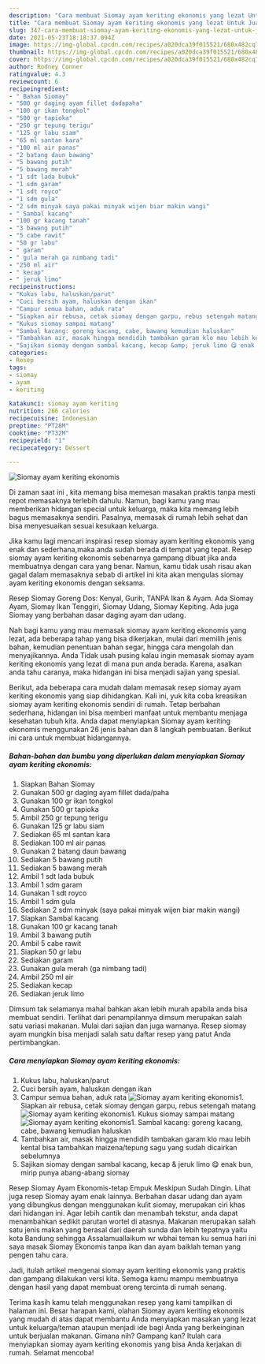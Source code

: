 ```yaml
---
description: "Cara membuat Siomay ayam keriting ekonomis yang lezat Untuk Jualan"
title: "Cara membuat Siomay ayam keriting ekonomis yang lezat Untuk Jualan"
slug: 347-cara-membuat-siomay-ayam-keriting-ekonomis-yang-lezat-untuk-jualan
date: 2021-05-23T18:18:37.094Z
image: https://img-global.cpcdn.com/recipes/a020dca39f015521/680x482cq70/siomay-ayam-keriting-ekonomis-foto-resep-utama.jpg
thumbnail: https://img-global.cpcdn.com/recipes/a020dca39f015521/680x482cq70/siomay-ayam-keriting-ekonomis-foto-resep-utama.jpg
cover: https://img-global.cpcdn.com/recipes/a020dca39f015521/680x482cq70/siomay-ayam-keriting-ekonomis-foto-resep-utama.jpg
author: Rodney Conner
ratingvalue: 4.3
reviewcount: 6
recipeingredient:
- " Bahan Siomay"
- "500 gr daging ayam fillet dadapaha"
- "100 gr ikan tongkol"
- "500 gr tapioka"
- "250 gr tepung terigu"
- "125 gr labu siam"
- "65 ml santan kara"
- "100 ml air panas"
- "2 batang daun bawang"
- "5 bawang putih"
- "5 bawang merah"
- "1 sdt lada bubuk"
- "1 sdm garam"
- "1 sdt royco"
- "1 sdm gula"
- "2 sdm minyak saya pakai minyak wijen biar makin wangi"
- " Sambal kacang"
- "100 gr kacang tanah"
- "3 bawang putih"
- "5 cabe rawit"
- "50 gr labu"
- " garam"
- " gula merah ga nimbang tadi"
- "250 ml air"
- " kecap"
- " jeruk limo"
recipeinstructions:
- "Kukus labu, haluskan/parut"
- "Cuci bersih ayam, haluskan dengan ikan"
- "Campur semua bahan, aduk rata"
- "Siapkan air rebusa, cetak siomay dengan garpu, rebus setengah matang"
- "Kukus siomay sampai matang"
- "Sambal kacang: goreng kacang, cabe, bawang kemudian haluskan"
- "Tambahkan air, masak hingga mendidih tambakan garam klo mau lebih kental bisa tambahkan maizena/tepung sagu yang sudah dicairkan sebelumnya"
- "Sajikan siomay dengan sambal kacang, kecap &amp; jeruk limo 😋 enak bun, mirip punya abang-abang siomay"
categories:
- Resep
tags:
- siomay
- ayam
- keriting

katakunci: siomay ayam keriting 
nutrition: 266 calories
recipecuisine: Indonesian
preptime: "PT28M"
cooktime: "PT32M"
recipeyield: "1"
recipecategory: Dessert

---
```



![Siomay ayam keriting ekonomis](https://img-global.cpcdn.com/recipes/a020dca39f015521/680x482cq70/siomay-ayam-keriting-ekonomis-foto-resep-utama.jpg)

Di zaman  saat ini , kita memang bisa memesan masakan praktis tanpa mesti repot memasaknya terlebih dahulu. Namun, bagi kamu yang mau memberikan hidangan special untuk keluarga, maka kita memang lebih bagus memasaknya sendiri. Pasalnya, memasak di rumah lebih sehat dan bisa menyesuaikan sesuai kesukaan keluarga.

Jika kamu lagi mencari inspirasi resep siomay ayam keriting ekonomis yang enak dan sederhana,maka anda sudah berada di tempat yang tepat. Resep siomay ayam keriting ekonomis  sebenarnya gampang dibuat jika anda membuatnya dengan cara yang benar. Namun, kamu tidak usah risau akan gagal dalam memasaknya 
sebab di artikel ini kita akan mengulas siomay ayam keriting ekonomis dengan seksama.  

Resep Siomay Goreng Dos: Kenyal, Gurih, TANPA Ikan &amp; Ayam. Ada Siomay Ayam, Siomay Ikan Tenggiri, Siomay Udang, Siomay Kepiting. Ada juga Siomay yang berbahan dasar daging ayam dan udang.

Nah bagi kamu yang mau memasak siomay ayam keriting ekonomis yang lezat, ada beberapa tahap yang bisa dikerjakan, mulai dari memilih jenis bahan, kemudian penentuan bahan segar, hingga cara mengolah dan menyajikannya. Anda Tidak usah pusing kalau ingin memasak siomay ayam keriting ekonomis yang lezat di mana pun anda berada. Karena, asalkan anda  tahu caranya, maka hidangan ini bisa menjadi sajian yang spesial.

Berikut, ada beberapa cara mudah dalam memasak resep siomay ayam keriting ekonomis yang siap dihidangkan. Kali ini, yuk kita coba kreasikan siomay ayam keriting ekonomis sendiri di rumah. Tetap berbahan sederhana, hidangan ini bisa memberi manfaat untuk membantu menjaga kesehatan tubuh kita. Anda dapat menyiapkan Siomay ayam keriting ekonomis menggunakan 26 jenis bahan dan 8 langkah pembuatan. Berikut ini cara untuk membuat hidangannya.

<!--inarticleads1-->

##### Bahan-bahan dan bumbu yang diperlukan dalam menyiapkan Siomay ayam keriting ekonomis:

1. Siapkan  Bahan Siomay
1. Gunakan 500 gr daging ayam fillet dada/paha
1. Gunakan 100 gr ikan tongkol
1. Gunakan 500 gr tapioka
1. Ambil 250 gr tepung terigu
1. Gunakan 125 gr labu siam
1. Sediakan 65 ml santan kara
1. Sediakan 100 ml air panas
1. Gunakan 2 batang daun bawang
1. Sediakan 5 bawang putih
1. Sediakan 5 bawang merah
1. Ambil 1 sdt lada bubuk
1. Ambil 1 sdm garam
1. Gunakan 1 sdt royco
1. Ambil 1 sdm gula
1. Sediakan 2 sdm minyak (saya pakai minyak wijen biar makin wangi)
1. Siapkan  Sambal kacang
1. Gunakan 100 gr kacang tanah
1. Ambil 3 bawang putih
1. Ambil 5 cabe rawit
1. Siapkan 50 gr labu
1. Sediakan  garam
1. Gunakan  gula merah (ga nimbang tadi)
1. Ambil 250 ml air
1. Sediakan  kecap
1. Sediakan  jeruk limo


Dimsum tak selamanya mahal bahkan akan lebih murah apabila anda bisa membuat sendiri. Terlihat dari penampilannya dimsum merupakan salah satu variasi makanan. Mulai dari sajian dan juga warnanya. Resep siomay ayam mungkin bisa menjadi salah satu daftar resep yang patut Anda pertimbangkan. 

<!--inarticleads2-->

##### Cara menyiapkan Siomay ayam keriting ekonomis:

1. Kukus labu, haluskan/parut
1. Cuci bersih ayam, haluskan dengan ikan
1. Campur semua bahan, aduk rata
<img src="//assets-global.cpcdn.com/assets/icons/button_play-2c75c40dde080a61004c1f40b05d8f140eaff45d7e9e6481dc71c63d2e7c4909.png" alt="Siomay ayam keriting ekonomis">1. Siapkan air rebusa, cetak siomay dengan garpu, rebus setengah matang
<img src="//assets-global.cpcdn.com/assets/icons/button_play-2c75c40dde080a61004c1f40b05d8f140eaff45d7e9e6481dc71c63d2e7c4909.png" alt="Siomay ayam keriting ekonomis">1. Kukus siomay sampai matang
<img src="//assets-global.cpcdn.com/assets/icons/button_play-2c75c40dde080a61004c1f40b05d8f140eaff45d7e9e6481dc71c63d2e7c4909.png" alt="Siomay ayam keriting ekonomis">1. Sambal kacang: goreng kacang, cabe, bawang kemudian haluskan
1. Tambahkan air, masak hingga mendidih tambakan garam klo mau lebih kental bisa tambahkan maizena/tepung sagu yang sudah dicairkan sebelumnya
1. Sajikan siomay dengan sambal kacang, kecap &amp; jeruk limo 😋 enak bun, mirip punya abang-abang siomay


Resep Siomay Ayam Ekonomis-tetap Empuk Meskipun Sudah Dingin. Lihat juga resep Siomay ayam enak lainnya. Berbahan dasar udang dan ayam yang dibungkus dengan menggunakan kulit siomay, merupakan ciri khas dari hidangan ini. Agar lebih cantik dan menambah tekstur, anda dapat menambahkan sedikit parutan wortel di atasnya. Makanan merupakan salah satu jenis makan yang berasal dari daerah sunda dan lebih tepatnya yaitu kota Bandung sehingga Assalamuallaikum wr wbhai teman ku semua hari ini saya masak Siomay Ekonomis tanpa ikan dan ayam baiklah teman yang pengen tahu cara. 

Jadi, itulah artikel mengenai  siomay ayam keriting ekonomis  yang praktis dan gampang dilakukan versi kita. Semoga kamu mampu membuatnya dengan hasil yang dapat membuat oreng tercinta di rumah senang. 

Terima kasih kamu telah menggunakan resep yang kami tampilkan di halaman ini. Besar harapan kami, olahan  Siomay ayam keriting ekonomis yang mudah di atas dapat membantu Anda menyiapkan masakan yang lezat untuk keluarga/teman ataupun menjadi ide bagi Anda yang berkeinginan untuk berjualan makanan. Gimana nih? Gampang kan? Itulah cara menyiapkan siomay ayam keriting ekonomis yang bisa Anda kerjakan di rumah. Selamat mencoba!


